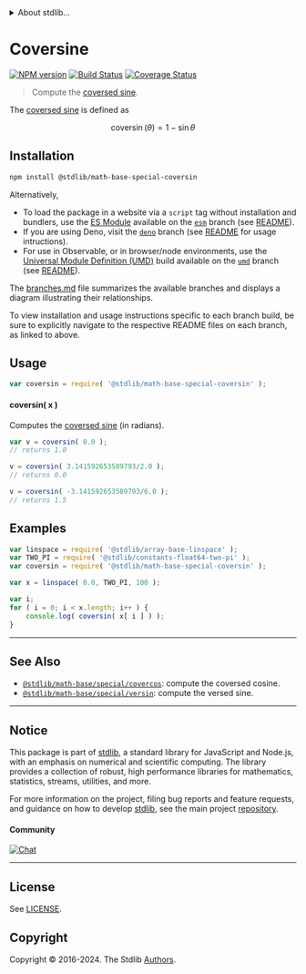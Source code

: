 <!--

@license Apache-2.0

Copyright (c) 2018 The Stdlib Authors.

Licensed under the Apache License, Version 2.0 (the "License");
you may not use this file except in compliance with the License.
You may obtain a copy of the License at

   http://www.apache.org/licenses/LICENSE-2.0

Unless required by applicable law or agreed to in writing, software
distributed under the License is distributed on an "AS IS" BASIS,
WITHOUT WARRANTIES OR CONDITIONS OF ANY KIND, either express or implied.
See the License for the specific language governing permissions and
limitations under the License.

-->


<details>
  <summary>
    About stdlib...
  </summary>
  <p>We believe in a future in which the web is a preferred environment for numerical computation. To help realize this future, we've built stdlib. stdlib is a standard library, with an emphasis on numerical and scientific computation, written in JavaScript (and C) for execution in browsers and in Node.js.</p>
  <p>The library is fully decomposable, being architected in such a way that you can swap out and mix and match APIs and functionality to cater to your exact preferences and use cases.</p>
  <p>When you use stdlib, you can be absolutely certain that you are using the most thorough, rigorous, well-written, studied, documented, tested, measured, and high-quality code out there.</p>
  <p>To join us in bringing numerical computing to the web, get started by checking us out on <a href="https://github.com/stdlib-js/stdlib">GitHub</a>, and please consider <a href="https://opencollective.com/stdlib">financially supporting stdlib</a>. We greatly appreciate your continued support!</p>
</details>

# Coversine

[![NPM version][npm-image]][npm-url] [![Build Status][test-image]][test-url] [![Coverage Status][coverage-image]][coverage-url] <!-- [![dependencies][dependencies-image]][dependencies-url] -->

> Compute the [coversed sine][coversed-sine].

<section class="intro">

The [coversed sine][coversed-sine] is defined as

<!-- <equation class="equation" label="eq:coversine" align="center" raw="\operatorname{coversin}(\theta) = 1 - \sin \theta" alt="Coversed sine."> -->

```math
\mathop{\mathrm{coversin}}(\theta) = 1 - \sin \theta
```

<!-- <div class="equation" align="center" data-raw-text="\operatorname{coversin}(\theta) = 1 - \sin \theta" data-equation="eq:coversine">
    <img src="https://cdn.jsdelivr.net/gh/stdlib-js/stdlib@bb29798906e119fcb2af99e94b60407a270c9b32/lib/node_modules/@stdlib/math/base/special/coversin/docs/img/equation_coversine.svg" alt="Coversed sine.">
    <br>
</div> -->

<!-- </equation> -->

</section>

<!-- /.intro -->

<section class="installation">

## Installation

```bash
npm install @stdlib/math-base-special-coversin
```

Alternatively,

-   To load the package in a website via a `script` tag without installation and bundlers, use the [ES Module][es-module] available on the [`esm`][esm-url] branch (see [README][esm-readme]).
-   If you are using Deno, visit the [`deno`][deno-url] branch (see [README][deno-readme] for usage intructions).
-   For use in Observable, or in browser/node environments, use the [Universal Module Definition (UMD)][umd] build available on the [`umd`][umd-url] branch (see [README][umd-readme]).

The [branches.md][branches-url] file summarizes the available branches and displays a diagram illustrating their relationships.

To view installation and usage instructions specific to each branch build, be sure to explicitly navigate to the respective README files on each branch, as linked to above.

</section>

<section class="usage">

## Usage

```javascript
var coversin = require( '@stdlib/math-base-special-coversin' );
```

#### coversin( x )

Computes the [coversed sine][coversed-sine] (in radians).

```javascript
var v = coversin( 0.0 );
// returns 1.0

v = coversin( 3.141592653589793/2.0 );
// returns 0.0

v = coversin( -3.141592653589793/6.0 );
// returns 1.5
```

</section>

<!-- /.usage -->

<section class="examples">

## Examples

<!-- eslint no-undef: "error" -->

```javascript
var linspace = require( '@stdlib/array-base-linspace' );
var TWO_PI = require( '@stdlib/constants-float64-two-pi' );
var coversin = require( '@stdlib/math-base-special-coversin' );

var x = linspace( 0.0, TWO_PI, 100 );

var i;
for ( i = 0; i < x.length; i++ ) {
    console.log( coversin( x[ i ] ) );
}
```

</section>

<!-- /.examples -->

<!-- Section for related `stdlib` packages. Do not manually edit this section, as it is automatically populated. -->

<section class="related">

* * *

## See Also

-   <span class="package-name">[`@stdlib/math-base/special/covercos`][@stdlib/math/base/special/covercos]</span><span class="delimiter">: </span><span class="description">compute the coversed cosine.</span>
-   <span class="package-name">[`@stdlib/math-base/special/versin`][@stdlib/math/base/special/versin]</span><span class="delimiter">: </span><span class="description">compute the versed sine.</span>

</section>

<!-- /.related -->

<!-- Section for all links. Make sure to keep an empty line after the `section` element and another before the `/section` close. -->


<section class="main-repo" >

* * *

## Notice

This package is part of [stdlib][stdlib], a standard library for JavaScript and Node.js, with an emphasis on numerical and scientific computing. The library provides a collection of robust, high performance libraries for mathematics, statistics, streams, utilities, and more.

For more information on the project, filing bug reports and feature requests, and guidance on how to develop [stdlib][stdlib], see the main project [repository][stdlib].

#### Community

[![Chat][chat-image]][chat-url]

---

## License

See [LICENSE][stdlib-license].


## Copyright

Copyright &copy; 2016-2024. The Stdlib [Authors][stdlib-authors].

</section>

<!-- /.stdlib -->

<!-- Section for all links. Make sure to keep an empty line after the `section` element and another before the `/section` close. -->

<section class="links">

[npm-image]: http://img.shields.io/npm/v/@stdlib/math-base-special-coversin.svg
[npm-url]: https://npmjs.org/package/@stdlib/math-base-special-coversin

[test-image]: https://github.com/stdlib-js/math-base-special-coversin/actions/workflows/test.yml/badge.svg?branch=v0.2.0
[test-url]: https://github.com/stdlib-js/math-base-special-coversin/actions/workflows/test.yml?query=branch:v0.2.0

[coverage-image]: https://img.shields.io/codecov/c/github/stdlib-js/math-base-special-coversin/main.svg
[coverage-url]: https://codecov.io/github/stdlib-js/math-base-special-coversin?branch=main

<!--

[dependencies-image]: https://img.shields.io/david/stdlib-js/math-base-special-coversin.svg
[dependencies-url]: https://david-dm.org/stdlib-js/math-base-special-coversin/main

-->

[chat-image]: https://img.shields.io/gitter/room/stdlib-js/stdlib.svg
[chat-url]: https://app.gitter.im/#/room/#stdlib-js_stdlib:gitter.im

[stdlib]: https://github.com/stdlib-js/stdlib

[stdlib-authors]: https://github.com/stdlib-js/stdlib/graphs/contributors

[umd]: https://github.com/umdjs/umd
[es-module]: https://developer.mozilla.org/en-US/docs/Web/JavaScript/Guide/Modules

[deno-url]: https://github.com/stdlib-js/math-base-special-coversin/tree/deno
[deno-readme]: https://github.com/stdlib-js/math-base-special-coversin/blob/deno/README.md
[umd-url]: https://github.com/stdlib-js/math-base-special-coversin/tree/umd
[umd-readme]: https://github.com/stdlib-js/math-base-special-coversin/blob/umd/README.md
[esm-url]: https://github.com/stdlib-js/math-base-special-coversin/tree/esm
[esm-readme]: https://github.com/stdlib-js/math-base-special-coversin/blob/esm/README.md
[branches-url]: https://github.com/stdlib-js/math-base-special-coversin/blob/main/branches.md

[stdlib-license]: https://raw.githubusercontent.com/stdlib-js/math-base-special-coversin/main/LICENSE

[coversed-sine]: https://en.wikipedia.org/wiki/Versine

<!-- <related-links> -->

[@stdlib/math/base/special/covercos]: https://github.com/stdlib-js/math-base-special-covercos

[@stdlib/math/base/special/versin]: https://github.com/stdlib-js/math-base-special-versin

<!-- </related-links> -->

</section>

<!-- /.links -->
